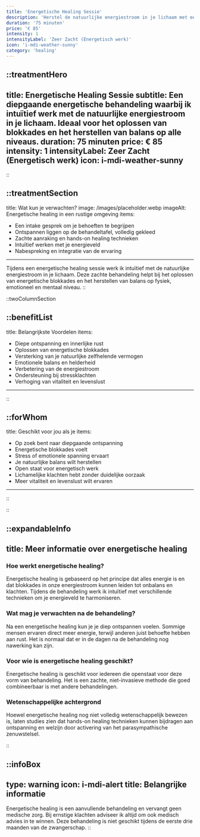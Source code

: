 ```yaml
---
title: 'Energetische Healing Sessie'
description: 'Herstel de natuurlijke energiestroom in je lichaam met een intuïtieve energetische healing. Perfect voor diepgaande ontspanning en het oplossen van energetische blokkades.'
duration: '75 minuten'
price: '€ 85'
intensity: 1
intensityLabel: 'Zeer Zacht (Energetisch werk)'
icon: 'i-mdi-weather-sunny'
category: 'healing'
---
```


::treatmentHero
---
title: Energetische Healing Sessie
subtitle: Een diepgaande energetische behandeling waarbij ik intuïtief werk met de natuurlijke energiestroom in je lichaam. Ideaal voor het oplossen van blokkades en het herstellen van balans op alle niveaus.
duration: 75 minuten
price: € 85
intensity: 1
intensityLabel: Zeer Zacht (Energetisch werk)
icon: i-mdi-weather-sunny
---
::

::treatmentSection
---
title: Wat kun je verwachten?
image: /images/placeholder.webp
imageAlt: Energetische healing in een rustige omgeving
items:
  - Een intake gesprek om je behoeften te begrijpen
  - Ontspannen liggen op de behandeltafel, volledig gekleed
  - Zachte aanraking en hands-on healing technieken
  - Intuïtief werken met je energieveld
  - Nabespreking en integratie van de ervaring
---

Tijdens een energetische healing sessie werk ik intuïtief met de natuurlijke energiestroom in je lichaam. Deze zachte behandeling helpt bij het oplossen van energetische blokkades en het herstellen van balans op fysiek, emotioneel en mentaal niveau.
::

::twoColumnSection

::benefitList
---
title: Belangrijkste Voordelen
items:
  - Diepe ontspanning en innerlijke rust
  - Oplossen van energetische blokkades
  - Versterking van je natuurlijke zelfhelende vermogen
  - Emotionele balans en helderheid
  - Verbetering van de energiestroom
  - Ondersteuning bij stressklachten
  - Verhoging van vitaliteit en levenslust
---
::

::forWhom
---
title: Geschikt voor jou als je
items:
  - Op zoek bent naar diepgaande ontspanning
  - Energetische blokkades voelt
  - Stress of emotionele spanning ervaart
  - Je natuurlijke balans wilt herstellen
  - Open staat voor energetisch werk
  - Lichamelijke klachten hebt zonder duidelijke oorzaak
  - Meer vitaliteit en levenslust wilt ervaren
---
::

::

::expandableInfo
---
title: Meer informatie over energetische healing
---

### Hoe werkt energetische healing?

Energetische healing is gebaseerd op het principe dat alles energie is en dat blokkades in onze energiestroom kunnen leiden tot onbalans en klachten. Tijdens de behandeling werk ik intuïtief met verschillende technieken om je energieveld te harmoniseren.

### Wat mag je verwachten na de behandeling?

Na een energetische healing kun je je diep ontspannen voelen. Sommige mensen ervaren direct meer energie, terwijl anderen juist behoefte hebben aan rust. Het is normaal dat er in de dagen na de behandeling nog nawerking kan zijn.

### Voor wie is energetische healing geschikt?

Energetische healing is geschikt voor iedereen die openstaat voor deze vorm van behandeling. Het is een zachte, niet-invasieve methode die goed combineerbaar is met andere behandelingen.

### Wetenschappelijke achtergrond

Hoewel energetische healing nog niet volledig wetenschappelijk bewezen is, laten studies zien dat hands-on healing technieken kunnen bijdragen aan ontspanning en welzijn door activering van het parasympathische zenuwstelsel.

::

::infoBox
---
type: warning
icon: i-mdi-alert
title: Belangrijke informatie
---

Energetische healing is een aanvullende behandeling en vervangt geen medische zorg. Bij ernstige klachten adviseer ik altijd om ook medisch advies in te winnen. Deze behandeling is niet geschikt tijdens de eerste drie maanden van de zwangerschap.
::
